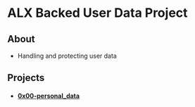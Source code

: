 # ALX Backed User Data Project

## About
- Handling and protecting user data

## Projects
- #### [0x00-personal_data](0x00-personal_data)
